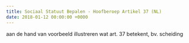 ```yaml
---
title: Sociaal Statuut Bepalen - Hoofberoep Artikel 37 (NL)
date: 2018-01-12 00:00:00 +0000
---
```

aan de hand van voorbeeld illustreren wat art. 37 betekent, bv. scheiding